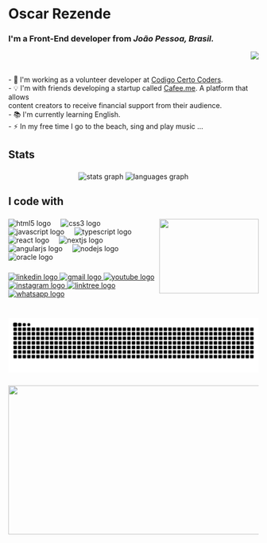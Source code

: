 <h1 align="left">Oscar Rezende</h1>

###


### I'm a Front-End developer from ***João Pessoa, Brasil.***

<img align="right" src="https://i.pinimg.com/originals/fa/de/06/fade06fdb98c309859796fb0e764ab0d.gif"  />
<br><br>
<p align="left">- 🔭 I'm working as a volunteer developer at <a href="https://github.com/codigocerto"> Codigo Certo Coders</a>. <br>- 💡 I'm with friends developing a startup called <a href="https://github.com/cafeeme">Cafee.me</a>. A platform that allows<br>content creators to receive financial support from their audience. <br>- 📚 I'm currently learning English.<br>- ⚡ In my free time I go to the beach, sing and play music ...</p>

###

<h2>Stats</h2>

###

<div align="center">
  <img src="https://github-readme-stats.vercel.app/api?username=rezengeek&hide_title=false&hide_rank=false&show_icons=true&include_all_commits=true&count_private=true&disable_animations=false&theme=dracula&locale=en&hide_border=false" height="150" alt="stats graph"  />
  <img src="https://github-readme-stats.vercel.app/api/top-langs?username=rezengeek&locale=en&hide_title=false&layout=compact&card_width=320&langs_count=5&theme=dracula&hide_border=false" height="150" alt="languages graph"  />
</div>

###

<h2>I code with</h2>

###

<img align="right" width="200" height="150" src="https://i.pinimg.com/originals/10/ac/b5/10acb51778420a47b80f35d01ed8b9d1.gif"  />

###

<div align="left">
  <img src="https://cdn.jsdelivr.net/gh/devicons/devicon/icons/html5/html5-original.svg" height="37" alt="html5 logo"  />
  <img width="12" />
  <img src="https://cdn.jsdelivr.net/gh/devicons/devicon/icons/css3/css3-original.svg" height="37" alt="css3 logo"  />
  <img width="12" />
  <img src="https://cdn.jsdelivr.net/gh/devicons/devicon/icons/javascript/javascript-original.svg" height="37" alt="javascript logo"  />
  <img width="12" />
  <img src="https://cdn.jsdelivr.net/gh/devicons/devicon/icons/typescript/typescript-original.svg" height="37" alt="typescript logo"  />
  <img width="12" />
  <img src="https://cdn.jsdelivr.net/gh/devicons/devicon/icons/react/react-original.svg" height="37" alt="react logo"  />
  <img width="12" />
  <img src="https://cdn.jsdelivr.net/gh/devicons/devicon/icons/nextjs/nextjs-original.svg" height="37" alt="nextjs logo"  />
  <img width="12" />
  <img src="https://cdn.jsdelivr.net/gh/devicons/devicon/icons/angularjs/angularjs-original.svg" height="37" alt="angularjs logo"  />
  <img width="12" />
  <img src="https://cdn.jsdelivr.net/gh/devicons/devicon/icons/nodejs/nodejs-original.svg" height="37" alt="nodejs logo"  />
  <img width="12" />
  <img src="https://cdn.jsdelivr.net/gh/devicons/devicon/icons/oracle/oracle-original.svg" height="37" alt="oracle logo"  />
</div>

###

<div align="left">
  <a href="https://www.linkedin.com/in/rezengeek/" target="_blank">
    <img src="https://img.shields.io/static/v1?message=LinkedIn&logo=linkedin&label=&color=0077B5&logoColor=white&labelColor=&style=for-the-badge" height="29" alt="linkedin logo"  />
  </a>
  <a href="mailto:netox2002@gmail.com" target="_blank">
    <img src="https://img.shields.io/static/v1?message=Gmail&logo=gmail&label=&color=D14836&logoColor=white&labelColor=&style=for-the-badge" height="29" alt="gmail logo"  />
  </a>
  <a href="https://www.youtube.com/@rezengeek" target="_blank">
    <img src="https://img.shields.io/static/v1?message=Youtube&logo=youtube&label=&color=FF0000&logoColor=white&labelColor=&style=for-the-badge" height="29" alt="youtube logo"  />
  </a>
  <a href="https://www.instagram.com/rezengeek" target="_blank">
    <img src="https://img.shields.io/static/v1?message=Instagram&logo=instagram&label=&color=E4405F&logoColor=white&labelColor=&style=for-the-badge" height="29" alt="instagram logo"  />
  </a>
  <a href="https://linktr.ee/rezengeek" target="_blank">
    <img src="https://img.shields.io/static/v1?message=Linktree&logo=linktree&label=&color=1de9b6&logoColor=white&labelColor=&style=for-the-badge" height="29" alt="linktree logo"  />
  </a>
  <a href="https://wa.me/+5583982129402" target="_blank">
  <img src="https://img.shields.io/static/v1?message=Whatsapp&logo=whatsapp&label=&color=25D366&logoColor=white&labelColor=&style=for-the-badge" height="29" alt="whatsapp logo"  />
  </a>
</div>

###

<br clear="both">

<img src="https://raw.githubusercontent.com/rezengeek/rezengeek/output/snake.svg" alt="Snake animation" />

###
<img align="center" width="1100" height="300" src="https://i.pinimg.com/originals/8d/b7/46/8db746ea0f28bdd22eae8b3ee10ac16a.gif" />
